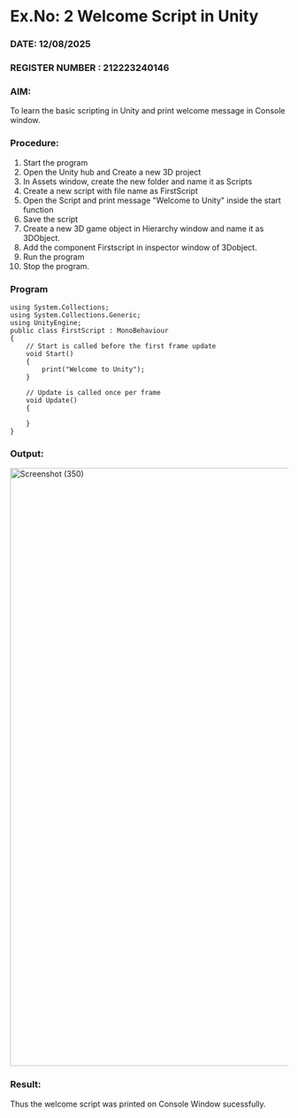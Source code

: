 # Ex.No: 2  Welcome Script in Unity
### DATE: 12/08/2025                                                                           
### REGISTER NUMBER : 212223240146
### AIM: 
 To learn the basic scripting in Unity and print welcome message in Console window. 
### Procedure:
1. Start the program
2. Open the Unity hub and Create a new 3D project
3. In Assets window, create the new folder and name it as Scripts
4. Create a new script with file name as FirstScript
5. Open the Script and print message "Welcome to Unity" inside the start function
6. Save the script
7. Create a new 3D game object in Hierarchy window and name it as 3DObject.
8. Add the component Firstscript in inspector window of 3Dobject.
9. Run the program
10. Stop the program.
### Program 
```
using System.Collections;
using System.Collections.Generic;
using UnityEngine;
public class FirstScript : MonoBehaviour
{
    // Start is called before the first frame update
    void Start()
    {
        print("Welcome to Unity");
    }

    // Update is called once per frame
    void Update()
    {
        
    }
}
```
### Output:
<img width="1920" height="1080" alt="Screenshot (350)" src="https://github.com/user-attachments/assets/cf477e00-f775-496e-a726-f0a7f48c5644" />



### Result:
Thus the welcome script was printed on Console Window  sucessfully.

